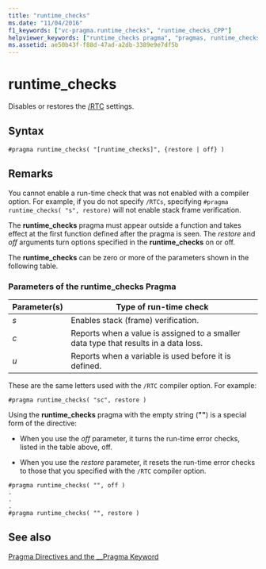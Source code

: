 ```yaml
---
title: "runtime_checks"
ms.date: "11/04/2016"
f1_keywords: ["vc-pragma.runtime_checks", "runtime_checks_CPP"]
helpviewer_keywords: ["runtime_checks pragma", "pragmas, runtime_checks"]
ms.assetid: ae50b43f-f88d-47ad-a2db-3389e9e7df5b
---
```

# runtime_checks
Disables or restores the [/RTC](../build/reference/rtc-run-time-error-checks.md) settings.

## Syntax

```
#pragma runtime_checks( "[runtime_checks]", {restore | off} )
```

## Remarks

You cannot enable a run-time check that was not enabled with a compiler option. For example, if you do not specify `/RTCs`, specifying `#pragma runtime_checks( "s", restore)` will not enable stack frame verification.

The **runtime_checks** pragma must appear outside a function and takes effect at the first function defined after the pragma is seen. The *restore* and *off* arguments turn options specified in the **runtime_checks** on or off.

The **runtime_checks** can be zero or more of the parameters shown in the following table.

### Parameters of the runtime_checks Pragma

|Parameter(s)|Type of run-time check|
|--------------------|-----------------------------|
|*s*|Enables stack (frame) verification.|
|*c*|Reports when a value is assigned to a smaller data type that results in a data loss.|
|*u*|Reports when a variable is used before it is defined.|

These are the same letters used with the `/RTC` compiler option. For example:

```
#pragma runtime_checks( "sc", restore )
```

Using the **runtime_checks** pragma with the empty string (**""**) is a special form of the directive:

- When you use the *off* parameter, it turns the run-time error checks, listed in the table above, off.

- When you use the *restore* parameter, it resets the run-time error checks to those that you specified with the `/RTC` compiler option.

```
#pragma runtime_checks( "", off )
.
.
.
#pragma runtime_checks( "", restore )
```

## See also

[Pragma Directives and the __Pragma Keyword](../preprocessor/pragma-directives-and-the-pragma-keyword.md)
